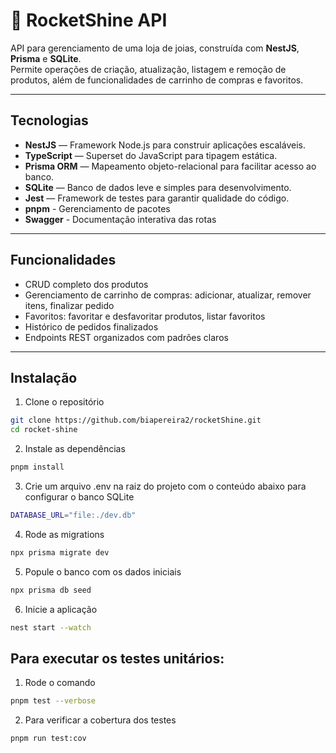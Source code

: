# 🚀 RocketShine API

API para gerenciamento de uma loja de joias, construída com **NestJS**, **Prisma** e **SQLite**.  
Permite operações de criação, atualização, listagem e remoção de produtos, além de funcionalidades de carrinho de compras e favoritos.

---

## Tecnologias

- **NestJS** — Framework Node.js para construir aplicações escaláveis.
- **TypeScript** — Superset do JavaScript para tipagem estática.
- **Prisma ORM** — Mapeamento objeto-relacional para facilitar acesso ao banco.
- **SQLite** — Banco de dados leve e simples para desenvolvimento.
- **Jest** — Framework de testes para garantir qualidade do código.
- **pnpm** - Gerenciamento de pacotes
- **Swagger** - Documentação interativa das rotas

---

## Funcionalidades

- CRUD completo dos produtos
- Gerenciamento de carrinho de compras: adicionar, atualizar, remover itens, finalizar pedido
- Favoritos: favoritar e desfavoritar produtos, listar favoritos
- Histórico de pedidos finalizados
- Endpoints REST organizados com padrões claros

---

## Instalação

1. Clone o repositório

```bash
git clone https://github.com/biapereira2/rocketShine.git
cd rocket-shine

```

2. Instale as dependências

```bash
pnpm install
```

3. Crie um arquivo .env na raiz do projeto com o conteúdo abaixo para configurar o banco SQLite

```bash
DATABASE_URL="file:./dev.db"
```

4. Rode as migrations

```bash
npx prisma migrate dev
```

5. Popule o banco com os dados iniciais

```bash
npx prisma db seed
```

6. Inicie a aplicação

```bash
nest start --watch
```

## Para executar os testes unitários:

1.  Rode o comando

```bash
pnpm test --verbose
```

2. Para verificar a cobertura dos testes

```bash
pnpm run test:cov
```

